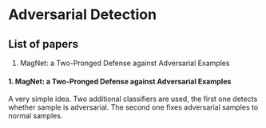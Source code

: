 
# [](#list) Adversarial Detection

## [](#list) List of papers

  1. MagNet: a Two-Pronged Defense against Adversarial Examples

#### **1. MagNet: a Two-Pronged Defense against Adversarial Examples**

A very simple idea. Two additional classifiers are used, the first one
detects whether sample is adversarial. The second one fixes adversarial
samples to normal samples.
